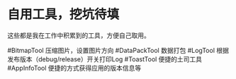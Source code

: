 自用工具，挖坑待填
==================
这些都是我在工作中积累到的工具，方便自己取用。<p>
#BitmapTool
压缩图片，设置图片方向
#DataPackTool
数据打包
#LogTool
根据发布版本（debug/release）开关打印Log
#ToastTool
便捷的土司工具
#AppInfoTool
便捷的方式获得应用的版本信息等
